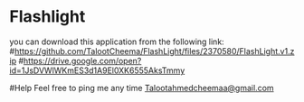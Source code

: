 # Flashlight
you can download this application from the following link:
#https://github.com/TalootCheema/FlashLight/files/2370580/FlashLight.v1.zip
#https://drive.google.com/open?id=1JsDVWlWKmES3d1A9El0XK6555AksTmmy

#Help
Feel free to ping me any time Talootahmedcheemaa@gmail.com
